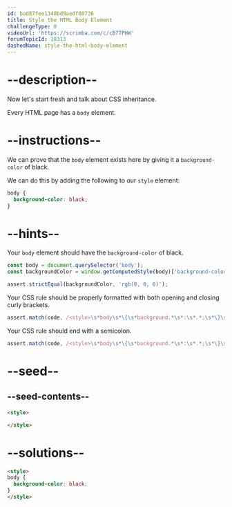 ```yaml
---
id: bad87fee1348bd9aedf08736
title: Style the HTML Body Element
challengeType: 0
videoUrl: 'https://scrimba.com/c/cB77PHW'
forumTopicId: 18313
dashedName: style-the-html-body-element
---
```


# --description--

Now let's start fresh and talk about CSS inheritance.

Every HTML page has a `body` element.

# --instructions--

We can prove that the `body` element exists here by giving it a `background-color` of black.

We can do this by adding the following to our `style` element:

```css
body {
  background-color: black;
}
```

# --hints--

Your `body` element should have the `background-color` of black.

```js
const body = document.querySelector('body');
const backgroundColor = window.getComputedStyle(body)['background-color'];

assert.strictEqual(backgroundColor, 'rgb(0, 0, 0)');
```

Your CSS rule should be properly formatted with both opening and closing curly brackets.

```js
assert.match(code, /<style>\s*body\s*\{\s*background.*\s*:\s*.*;\s*\}\s*<\/style>/i);
```

Your CSS rule should end with a semicolon.

```js
assert.match(code, /<style>\s*body\s*\{\s*background.*\s*:\s*.*;\s*\}\s*<\/style>/i);
```

# --seed--

## --seed-contents--

```html
<style>

</style>
```

# --solutions--

```html
<style>
body {
  background-color: black;
}
</style>
```
